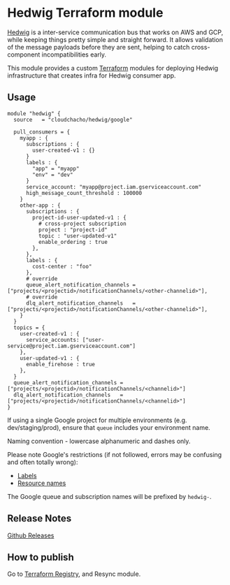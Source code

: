 Hedwig Terraform module
=======================

[Hedwig](https://cloudchacho.github.io/hedwig) is a inter-service communication bus that works on AWS and GCP, while 
keeping things pretty simple and straight forward. It allows validation of the message payloads before they are sent,
helping to catch cross-component incompatibilities early.

This module provides a custom [Terraform](https://www.terraform.io/) modules for deploying Hedwig infrastructure that
creates infra for Hedwig consumer app.

## Usage 

```hcl
module "hedwig" {
  source   = "cloudchacho/hedwig/google"

  pull_consumers = {
    myapp : {
      subscriptions : {
        user-created-v1 : {}
      }
      labels : {
        "app" = "myapp"
        "env" = "dev"
      }
      service_account: "myapp@project.iam.gserviceaccount.com"
      high_message_count_threshold : 100000
    }
    other-app : {
      subscriptions : {
        project-id-user-updated-v1 : {
          # cross-project subscription
          project : "project-id"
          topic : "user-updated-v1"
          enable_ordering : true
        },
      },
      labels : {
        cost-center : "foo"
      },
      # override
      queue_alert_notification_channels = ["projects/<projectid>/notificationChannels/<other-channelid>"],
      # override
      dlq_alert_notification_channels   = ["projects/<projectid>/notificationChannels/<other-channelid>"],
    }
  }
  topics = {
    user-created-v1 : {
      service_accounts: ["user-service@project.iam.gserviceaccount.com"]
    },
    user-updated-v1 : {
      enable_firehose : true
    },
  }
  queue_alert_notification_channels = ["projects/<projectid>/notificationChannels/<channelid>"]
  dlq_alert_notification_channels   = ["projects/<projectid>/notificationChannels/<channelid>"]
}
```

If using a single Google project for multiple environments (e.g. dev/staging/prod), ensure that `queue` includes 
your environment name.

Naming convention - lowercase alphanumeric and dashes only.

Please note Google's restrictions (if not followed, errors may be confusing and often totally wrong):
- [Labels](https://cloud.google.com/pubsub/docs/labels#requirements)
- [Resource names](https://cloud.google.com/pubsub/docs/admin#resource_names) 

The Google queue and subscription names will be prefixed by `hedwig-`.

## Release Notes

[Github Releases](https://github.com/cloudchacho/terraform-google-hedwig-queue/releases)

## How to publish

Go to [Terraform Registry](https://registry.terraform.io/modules/cloudchacho/hedwig-queue/google), and Resync module.
